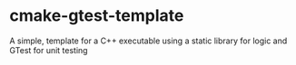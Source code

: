 # cmake-gtest-template
A simple, template for a C++ executable using a static library for logic and GTest for unit testing
